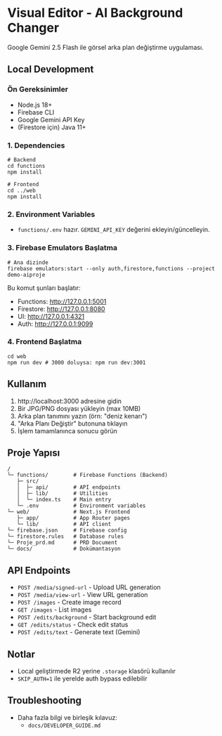 # Visual Editor - AI Background Changer

Google Gemini 2.5 Flash ile görsel arka plan değiştirme uygulaması.

## Local Development

### Ön Gereksinimler
- Node.js 18+
- Firebase CLI
- Google Gemini API Key
- (Firestore için) Java 11+

### 1. Dependencies
```
# Backend
cd functions
npm install

# Frontend
cd ../web
npm install
```

### 2. Environment Variables
- `functions/.env` hazır. `GEMINI_API_KEY` değerini ekleyin/güncelleyin.

### 3. Firebase Emulators Başlatma
```
# Ana dizinde
firebase emulators:start --only auth,firestore,functions --project demo-aiproje
```
Bu komut şunları başlatır:
- Functions: http://127.0.0.1:5001
- Firestore: http://127.0.0.1:8080
- UI: http://127.0.0.1:4321
- Auth: http://127.0.0.1:9099

### 4. Frontend Başlatma
```
cd web
npm run dev # 3000 doluysa: npm run dev:3001
```

## Kullanım
1. http://localhost:3000 adresine gidin
2. Bir JPG/PNG dosyası yükleyin (max 10MB)
3. Arka plan tanımını yazın (örn: "deniz kenarı")
4. "Arka Planı Değiştir" butonuna tıklayın
5. İşlem tamamlanınca sonucu görün

## Proje Yapısı
```
/
└─ functions/        # Firebase Functions (Backend)
   ├─ src/
   │  ├─ api/        # API endpoints
   │  ├─ lib/        # Utilities
   │  └─ index.ts    # Main entry
   └─ .env           # Environment variables
└─ web/              # Next.js Frontend
   ├─ app/           # App Router pages
   └─ lib/           # API client
└─ firebase.json     # Firebase config
└─ firestore.rules   # Database rules
└─ Proje_prd.md      # PRD Document
└─ docs/             # Dokümantasyon
```

## API Endpoints
- `POST /media/signed-url` - Upload URL generation
- `POST /media/view-url` - View URL generation
- `POST /images` - Create image record
- `GET /images` - List images
- `POST /edits/background` - Start background edit
- `GET /edits/status` - Check edit status
- `POST /edits/text` - Generate text (Gemini)

## Notlar
- Local geliştirmede R2 yerine `.storage` klasörü kullanılır
- `SKIP_AUTH=1` ile yerelde auth bypass edilebilir

## Troubleshooting
- Daha fazla bilgi ve birleşik kılavuz:
  - `docs/DEVELOPER_GUIDE.md`
